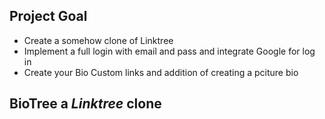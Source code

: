 ## Project Goal

- Create a somehow clone of Linktree
- Implement a full login with email and pass and integrate Google for log in
- Create your Bio Custom links and addition of creating a pciture bio

## BioTree a _Linktree_ clone

